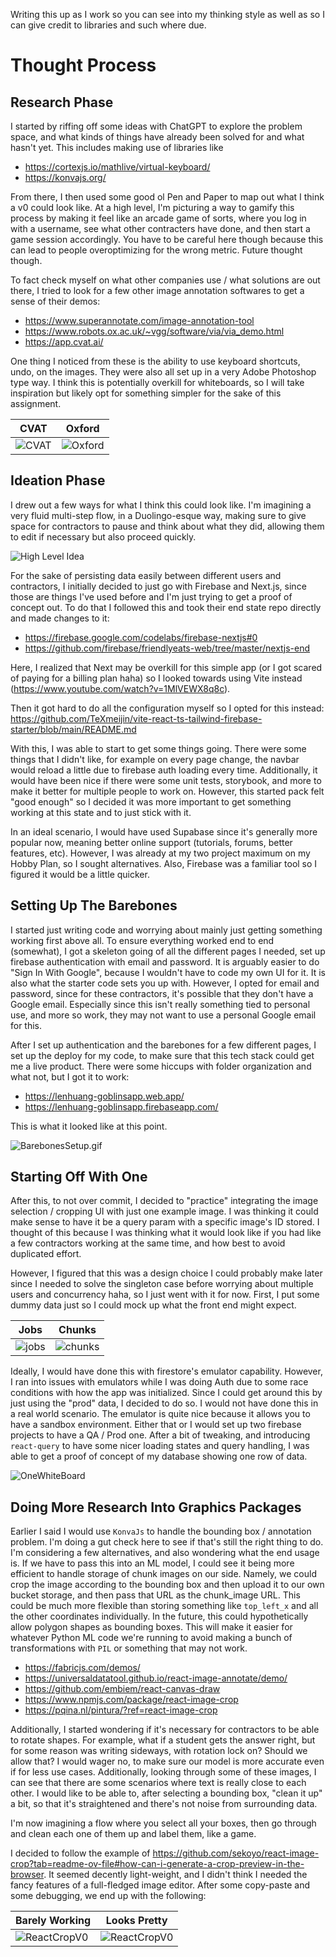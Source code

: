 Writing this up as I work so you can see into my thinking style as well as so I can give credit to libraries and such where due.

# Thought Process

## Research Phase

I started by riffing off some ideas with ChatGPT to explore the problem space, and what kinds of things have already been solved for and what hasn't yet. This includes making use of libraries like

- https://cortexjs.io/mathlive/virtual-keyboard/
- https://konvajs.org/

From there, I then used some good ol Pen and Paper to map out what I think a v0 could look like. At a high level, I'm picturing a way to gamify this process by making it feel like an arcade game of sorts, where you log in with a username, see what other contracters have done, and then start a game session accordingly. You have to be careful here though because this can lead to people overoptimizing for the wrong metric. Future thought though.

To fact check myself on what other companies use / what solutions are out there, I tried to look for a few other image annotation softwares to get a sense of their demos:

- https://www.superannotate.com/image-annotation-tool
- https://www.robots.ox.ac.uk/~vgg/software/via/via_demo.html
- https://app.cvat.ai/

One thing I noticed from these is the ability to use keyboard shortcuts, undo, on the images. They were also all set up in a very Adobe Photoshop type way. I think this is potentially overkill for whiteboards, so I will take inspiration but likely opt for something simpler for the sake of this assignment.

| CVAT                     | Oxford                       |
| ------------------------ | ---------------------------- |
| ![CVAT](images/CVAT.png) | ![Oxford](images/Oxford.png) |

## Ideation Phase

I drew out a few ways for what I think this could look like. I'm imagining a very fluid multi-step flow, in a Duolingo-esque way, making sure to give space for contractors to pause and think about what they did, allowing them to edit if necessary but also proceed quickly.

![High Level Idea](images/HighLevelIdea.png)

For the sake of persisting data easily between different users and contractors, I initially decided to just go with Firebase and Next.js, since those are things I've used before and I'm just trying to get a proof of concept out. To do that I followed this and took their end state repo directly and made changes to it:

- https://firebase.google.com/codelabs/firebase-nextjs#0
- https://github.com/firebase/friendlyeats-web/tree/master/nextjs-end

Here, I realized that Next may be overkill for this simple app (or I got scared of paying for a billing plan haha) so I looked towards using Vite instead (https://www.youtube.com/watch?v=1MlVEWX8q8c).

Then it got hard to do all the configuration myself so I opted for this instead: https://github.com/TeXmeijin/vite-react-ts-tailwind-firebase-starter/blob/main/README.md

With this, I was able to start to get some things going. There were some things that I didn't like, for example on every page change, the navbar would reload a little due to firebase auth loading every time. Additionally, it would have been nice if there were some unit tests, storybook, and more to make it better for multiple people to work on. However, this started pack felt "good enough" so I decided it was more important to get something working at this state and to just stick with it.

In an ideal scenario, I would have used Supabase since it's generally more popular now, meaning better online support (tutorials, forums, better features, etc). However, I was already at my two project maximum on my Hobby Plan, so I sought alternatives. Also, Firebase was a familiar tool so I figured it would be a little quicker.

## Setting Up The Barebones

I started just writing code and worrying about mainly just getting something working first above all. To ensure everything worked end to end (somewhat), I got a skeleton going of all the different pages I needed, set up firebase authentication with email and password. It is arguably easier to do "Sign In With Google", because I wouldn't have to code my own UI for it. It is also what the starter code sets you up with. However, I opted for email and password, since for these contractors, it's possible that they don't have a Google email. Especially since this isn't really something tied to personal use, and more so work, they may not want to use a personal Google email for this.

After I set up authentication and the barebones for a few different pages, I set up the deploy for my code, to make sure that this tech stack could get me a live product. There were some hiccups with folder organization and what not, but I got it to work:

- https://lenhuang-goblinsapp.web.app/
- https://lenhuang-goblinsapp.firebaseapp.com/

This is what it looked like at this point.

![BarebonesSetup.gif](images/BarebonesSetup.gif)

## Starting Off With One

After this, to not over commit, I decided to "practice" integrating the image selection / cropping UI with just one example image. I was thinking it could make sense to have it be a query param with a specific image's ID stored. I thought of this because I was thinking what it would look like if you had like a few contractors working at the same time, and how best to avoid duplicated effort.

However, I figured that this was a design choice I could probably make later since I needed to solve the singleton case before worrying about multiple users and concurrency haha, so I just went with it for now. First, I put some dummy data just so I could mock up what the front end might expect.

| Jobs                          | Chunks                           |
| ----------------------------- | -------------------------------- |
| ![jobs](images/DummyData.png) | ![chunks](images/DummyData1.png) |

Ideally, I would have done this with firestore's emulator capability. However, I ran into issues with emulators while I was doing Auth due to some race conditions with how the app was initialized. Since I could get around this by just using the "prod" data, I decided to do so. I would not have done this in a real world scenario. The emulator is quite nice because it allows you to have a sandbox environment. Either that or I would set up two firebase projects to have a QA / Prod one. After a bit of tweaking, and introducing `react-query` to have some nicer loading states and query handling, I was able to get a proof of concept of my database showing one row of data.

![OneWhiteBoard](images/OneWhiteBoard.png)

## Doing More Research Into Graphics Packages

Earlier I said I would use `KonvaJs` to handle the bounding box / annotation problem. I'm doing a gut check here to see if that's still the right thing to do. I'm considering a few alternatives, and also wondering what the end usage is. If we have to pass this into an ML model, I could see it being more efficient to handle storage of chunk images on our side. Namely, we could crop the image according to the bounding box and then upload it to our own bucket storage, and then pass that URL as the chunk_image URL. This could be much more flexible than storing something like `top_left_x` and all the other coordinates individually. In the future, this could hypothetically allow polygon shapes as bounding boxes. This will make it easier for whatever Python ML code we're running to avoid making a bunch of transformations with `PIL` or something that may not work.

- https://fabricjs.com/demos/
- https://universaldatatool.github.io/react-image-annotate/demo/
- https://github.com/embiem/react-canvas-draw
- https://www.npmjs.com/package/react-image-crop
- https://pqina.nl/pintura/?ref=react-image-crop

Additionally, I started wondering if it's necessary for contractors to be able to rotate shapes. For example, what if a student gets the answer right, but for some reason was writing sideways, with rotation lock on? Should we allow that? I would wager no, to make sure our model is more accurate even if for less use cases. Additionally, looking through some of these images, I can see that there are some scenarios where text is really close to each other. I would like to be able to, after selecting a bounding box, "clean it up" a bit, so that it's straightened and there's not noise from surrounding data.

I'm now imagining a flow where you select all your boxes, then go through and clean each one of them up and label them, like a game.

I decided to follow the example of https://github.com/sekoyo/react-image-crop?tab=readme-ov-file#how-can-i-generate-a-crop-preview-in-the-browser. It seemed decently light-weight, and I didn't think I needed the fancy features of a full-fledged image editor. After some copy-paste and some debugging, we end up with the following:

| Barely Working                         | Looks Pretty                           |
| -------------------------------------- | -------------------------------------- |
| ![ReactCropV0](images/ReactCropV0.png) | ![ReactCropV0](images/ReactCropV0.png) |
